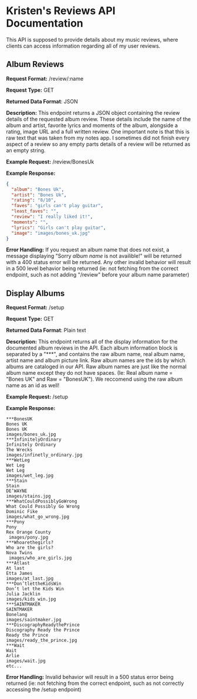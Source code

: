 # Kristen's Reviews API Documentation
This API is supposed to provide details about my music reviews, where clients
can access information regarding all of my user reviews.

## Album Reviews
**Request Format:** /review/:name

**Request Type:** GET

**Returned Data Format**: JSON

**Description:** This endpoint returns a JSON object containing the review details
of the requested album review. These details include the name of the album and artist,
favorite lyrics and moments of the album, alongside a rating, image URL and a full written review.
One important note is that this is raw text that was taken from my notes app. I sometimes did not
finish every aspect of a review so any empty parts details of a review will be returned as an empty
string.

**Example Request:** /review/BonesUk

**Example Response:**
```json
{
  "album": "Bones Uk",
  "artist": "Bones Uk",
  "rating": "8/10",
  "faves": "girls can't play guitar",
  "least_faves": "",
  "review": "I really liked it!",
  "moments": "",
  "lyrics": "Girls can't play guitar",
  "image": "images/bones_uk.jpg"
}
```

**Error Handling:**
If you request an album name that does not exist, a message displaying "Sorry *album name* is not
availible!" will be returned with a 400 status error will be returned. Any other invalid behavior will result in a 500 level behavior being returned (ie: not fetching from the correct endpoint, such as not adding "/review" before your album name parameter)

## Display Albums
**Request Format:** /setup

**Request Type:** GET

**Returned Data Format**: Plain text

**Description:** This endpoint returns all of the display information
for the documented album reviews in the API. Each album information block is
separated by a "***", and contains the raw album name, real album name, artist name
and album picture link. Raw album names are the ids by which albums are cataloged in
our API. Raw album names are just like the normal album name except they do not have
spaces. (Ie: Real album name = "Bones UK" and Raw = "BonesUK"). We reccomend using the
raw album name as an id as well!

**Example Request:** /setup

**Example Response:**
```
***BonesUK
Bones UK
Bones UK
images/bones_uk.jpg
***InfinitelyOrdinary
Infinitely Ordinary
The Wrecks
images/infinetly_ordinary.jpg
***WetLeg
Wet Leg
Wet Leg
images/wet_leg.jpg
***Stain
Stain
DE’WAYNE
images/stains.jpg
***WhatCouldPossiblyGoWrong
What Could Possibly Go Wrong
Dominic Fike
images/what_go_wrong.jpg
***Pony
Pony
Rex Orange County
 images/pony.jpg
***Whoarethegirls?
Who are the girls?
Nova Twins
 images/who_are_girls.jpg
***Atlast
At last
Etta James
images/at_last.jpg
***Don’tlettheKidsWin
Don’t let the Kids Win
Julia Jacklin
images/kids_win.jpg
***SAINTMAKER
SAINTMAKER
Bonelang
images/saintmaker.jpg
***DiscographyReadythePrince
Discography Ready the Prince
Ready the Prince
images/ready_the_prince.jpg
***Wait
Wait
Arlie
images/wait.jpg
etc...
```

**Error Handling:**
Invalid behavior will result in a 500 status error being returned (ie: not fetching from the correct endpoint, such as not correctly accessing the /setup endpoint)